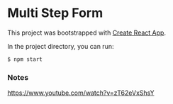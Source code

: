 # Multi Step Form

This project was bootstrapped with [Create React App](https://github.com/facebook/create-react-app).

In the project directory, you can run:

```sh
$ npm start
```

### Notes

https://www.youtube.com/watch?v=zT62eVxShsY

